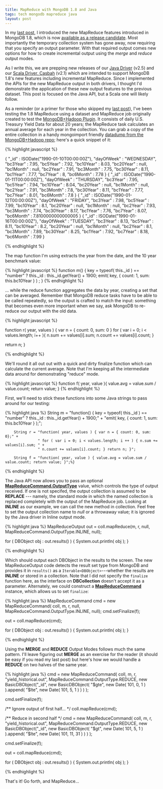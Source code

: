```yaml
---
title: MapReduce with MongoDB 1.8 and Java
tags: tech mongodb mapreduce java
layout: post
---
```

In my [last post](http://blog.evilmonkeylabs.com/2011/01/27/MongoDB-1_8-MapReduce/), I introduced the 
new MapReduce features introduced in MongoDB 1.8, which is now [available as a release candidate](http://www.mongodb.org/display/DOCS/1.8+Release+Notes).  Most importantly the temporary collection system has gone away, now requiring that you specify an output parameter.  With that required output comes new options for how to create incremental output using the *merge* and *reduce* output modes.

As I write this, we are prepping new releases of our [Java Driver](http://www.mongodb.org/display/DOCS/Java+Language+Center) (v2.5) and our [Scala Driver, Casbah](http://api.mongodb.org/scala/casbah) (v2.1) which are intended to support MongoDB 1.8's new features including incremental MapReduce.  Since I implemented the APIs for the new MapReduce output in both drivers, I thought I'd demonstrate the application of these new output features to the previous dataset.  This post is focused on the Java API, but a Scala one will likely follow.

As a reminder (or a primer for those who skipped my [last post](http://blog.evilmonkeylabs.com/2011/01/27/MongoDB-1_8-MapReduce/)), I've been testing the 1.8 MapReduce using a dataset and MapReduce job originally created to test the [MongoDB+Hadoop Plugin](http://github.com/mongodb/mongo-hadoop).  It consists of daily U.S. Treasury Yield Data for about 20 years; the MapReduce task calculates an annual average for each year in the collection.  You can grab a copy of the entire collection in a handy mongoimport friendly [datadump from the MongoDB+Hadoop repo](https://github.com/mongodb/mongo-hadoop/raw/master/examples/treasury_yield/resources/yield_historical_in.json); here's a quick snippet of it:
 
{% highlight javascript %}

{ "_id" : ISODate("1990-01-10T00:00:00Z"), "dayOfWeek" : "WEDNESDAY", "bc3Year" : 7.95, "bc5Year" : 7.92, "bc10Year" : 8.03, "bc20Year" : null, "bc1Month" : null, "bc2Year" : 7.91, "bc3Month" : 7.75, "bc30Year" : 8.11, "bc1Year" : 7.77, "bc7Year" : 8, "bc6Month" : 7.78 }
{ "_id" : ISODate("1990-01-11T00:00:00Z"), "dayOfWeek" : "THURSDAY", "bc3Year" : 7.95, "bc5Year" : 7.94, "bc10Year" : 8.04, "bc20Year" : null, "bc1Month" : null, "bc2Year" : 7.91, "bc3Month" : 7.8, "bc30Year" : 8.11, "bc1Year" : 7.77, "bc7Year" : 8.01, "bc6Month" : 7.8 }
{ "_id" : ISODate("1990-01-12T00:00:00Z"), "dayOfWeek" : "FRIDAY", "bc3Year" : 7.98, "bc5Year" : 7.99, "bc10Year" : 8.1, "bc20Year" : null, "bc1Month" : null, "bc2Year" : 7.93, "bc3Month" : 7.74, "bc30Year" : 8.17, "bc1Year" : 7.76, "bc7Year" : 8.07, "bc6Month" : 7.8100000000000005 }
{ "_id" : ISODate("1990-01-16T00:00:00Z"), "dayOfWeek" : "TUESDAY", "bc3Year" : 8.13, "bc5Year" : 8.11, "bc10Year" : 8.2, "bc20Year" : null, "bc1Month" : null, "bc2Year" : 8.1, "bc3Month" : 7.89, "bc30Year" : 8.25, "bc1Year" : 7.92, "bc7Year" : 8.18, "bc6Month" : 7.99 }

{% endhighlight %}
        
The map function I'm using extracts the year from the date, and the 10 year benchmark value:

{% highlight javascript %}
function m() { 
    key = typeof( this._id ) == "number" ? this._id : this._id.getYear() + 1900; 
    emit( key, { count: 1, sum: this.bc10Year } ) ;
}
{% endhighlight %} 

... while the reduce function aggregates the data by year, creating a set that can be averaged.  Remember that MongoDB reduce tasks have to be able to be called repeatedly, so the output is crafted to match the input: something that becomes even more important when we say, ask MongoDB to re-reduce our output with the old data.

{% highlight javascript %}

function r( year, values ) { 
  var n = { count: 0, sum: 0 } 
  for ( var i = 0; i < values.length; i++ ){ 
      n.sum += values[i].sum; 
      n.count += values[i].count; 
  } 
   
  return n; 
} 

{% endhighlight %}

We'll round it all out out with a quick and dirty finalize function which can calculate the current average.  Note that I'm keeping all the intermediate data around for demonstrating "reduce" mode.

{% highlight javascript %}
function f( year, value ){
  value.avg = value.sum / value.count;
  return value;
}
{% endhighlight %}

First, we'll need to stick these functions into some Java strings to pass around for our testing:

{% highlight java %}
        String m = "function() { key = typeof( this._id ) == \"number\" ? this._id : this._id.getYear() + 1900;" +
                   "emit( key, { count: 1, sum: this.bc10Year } );";

        String r = "function( year, values ) { var n = { count: 0, sum: 0};" +
                   " for ( var i = 0; i < values.length; i ++ ) { n.sum += values[i].sum; " + 
                   " n.count += values[i].count; } return n; }";

        String f = "function( year, value ) { value.avg = value.sum / value.count; return value; }";%}

{% endhighlight %}


The Java API now allows you to pass an optional **[MapReduceCommand.OutputType](http://api.mongodb.org/java/2.5-pre-/com/mongodb/MapReduceCommand.OutputType.html)** value, which controls the type of output received.  If one is not specifed, the output collection is assumed to be **REPLACE** --- namely, the standard mode in which the named collection is replaced completely with the output of the MapReduce job.  Looking at **INLINE** as our example, we can call the new method in collection.  Feel free to set the output collection name to *null* or a throwaway value; it is ignored by the Java driver in Inline output mode.

{% highlight java %}
MapReduceOutput out = coll.mapReduce(m, r, null, MapReduceCommand.OutputType.INLINE, null);

for ( DBObject obj : out.results() ) {
    System.out.println( obj );
}

{% endhighlight %} 

Which should output each DBObject in the results to the screen.  The new MapReduceOutput code detects the result set type from MongoDB and provides it in `results()` as a `Iterable<DBObject>`---whether the results are **INLINE** or stored in a collection.  Note that I did not specify the `finalize` function here, as the interface on **DBCollection** doesn't accept it as a parameter.  Alternately, we could construct a **[MapReduceCommand](http://api.mongodb.org/java/2.5-pre-/com/mongodb/MapReduceCommand.html)** instance, which allows us to set `finalize`:

{% highlight java %}
MapReduceCommand cmd = new MapReduceCommand( coll, m, r, null, MapReduceCommand.OutputType.INLINE, null);
cmd.setFinalize(f);

out = coll.mapReduce(cmd);

for ( DBObject obj : out.results() ) {
    System.out.println( obj );
}

{% endhighlight %}

Using the **MERGE** and **REDUCE** Output Modes follows much the same pattern.  I'll leave figuring out **MERGE** as an exercise for the reader (it should be easy if you read my last post) but here's how we would handle a **REDUCE** on two halves of the same year.  

{% highlight java %}
cmd = new MapReduceCommand( coll, m, r, "yield_historical.out", MapReduceCommand.OutputType.REDUCE, 
                            new BasicDBObject("_id", new BasicDBObject(
                                                        "$gte", new Date( 101, 0, 1 )
                                                     ).append(
                                                        "$lte", new Date( 101, 5, 1 )
                                                     )
                                            )
                           );

cmd.setFinalize(f);

/** Ignore output of first half... */
coll.mapReduce(cmd);

/** Reduce in second half */
cmd = new MapReduceCommand( coll, m, r, "yield_historical.out", MapReduceCommand.OutputType.REDUCE, 
                            new BasicDBObject("_id", new BasicDBObject(
                                                        "$gt", new Date( 101, 5, 1 )
                                                     ).append(
                                                        "$lte", new Date( 101, 11, 31 )
                                                     )
                                             )
                           );

cmd.setFinalize(f);

out = coll.mapReduce(cmd);

for ( DBObject obj : out.results() ) {
    System.out.println( obj );
}

{% endhighlight %}


That's it! Go forth, and MapReduce...
